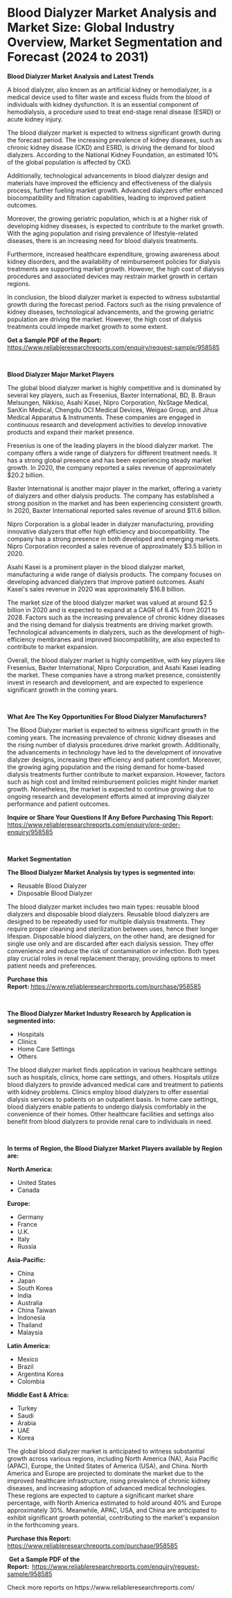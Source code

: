 <p><h1>Blood Dialyzer Market Analysis and Market Size: Global Industry Overview, Market Segmentation and Forecast (2024 to 2031)</h1></p><p><strong>Blood Dialyzer Market Analysis and Latest Trends</strong></p>
<p><p>A blood dialyzer, also known as an artificial kidney or hemodialyzer, is a medical device used to filter waste and excess fluids from the blood of individuals with kidney dysfunction. It is an essential component of hemodialysis, a procedure used to treat end-stage renal disease (ESRD) or acute kidney injury.</p><p>The blood dialyzer market is expected to witness significant growth during the forecast period. The increasing prevalence of kidney diseases, such as chronic kidney disease (CKD) and ESRD, is driving the demand for blood dialyzers. According to the National Kidney Foundation, an estimated 10% of the global population is affected by CKD.</p><p>Additionally, technological advancements in blood dialyzer design and materials have improved the efficiency and effectiveness of the dialysis process, further fueling market growth. Advanced dialyzers offer enhanced biocompatibility and filtration capabilities, leading to improved patient outcomes.</p><p>Moreover, the growing geriatric population, which is at a higher risk of developing kidney diseases, is expected to contribute to the market growth. With the aging population and rising prevalence of lifestyle-related diseases, there is an increasing need for blood dialysis treatments.</p><p>Furthermore, increased healthcare expenditure, growing awareness about kidney disorders, and the availability of reimbursement policies for dialysis treatments are supporting market growth. However, the high cost of dialysis procedures and associated devices may restrain market growth in certain regions.</p><p>In conclusion, the blood dialyzer market is expected to witness substantial growth during the forecast period. Factors such as the rising prevalence of kidney diseases, technological advancements, and the growing geriatric population are driving the market. However, the high cost of dialysis treatments could impede market growth to some extent.</p></p>
<p><strong>Get a Sample PDF of the Report:&nbsp;</strong> <a href="https://www.reliableresearchreports.com/enquiry/request-sample/958585">https://www.reliableresearchreports.com/enquiry/request-sample/958585</a></p>
<p>&nbsp;</p>
<p><strong>Blood Dialyzer Major Market Players</strong></p>
<p><p>The global blood dialyzer market is highly competitive and is dominated by several key players, such as Fresenius, Baxter International, BD, B. Braun Melsungen, Nikkiso, Asahi Kasei, Nipro Corporation, NxStage Medical, SanXin Medical, Chengdu OCI Medical Devices, Weigao Group, and Jihua Medical Apparatus & Instruments. These companies are engaged in continuous research and development activities to develop innovative products and expand their market presence.</p><p>Fresenius is one of the leading players in the blood dialyzer market. The company offers a wide range of dialyzers for different treatment needs. It has a strong global presence and has been experiencing steady market growth. In 2020, the company reported a sales revenue of approximately $20.2 billion.</p><p>Baxter International is another major player in the market, offering a variety of dialyzers and other dialysis products. The company has established a strong position in the market and has been experiencing consistent growth. In 2020, Baxter International reported sales revenue of around $11.6 billion.</p><p>Nipro Corporation is a global leader in dialyzer manufacturing, providing innovative dialyzers that offer high efficiency and biocompatibility. The company has a strong presence in both developed and emerging markets. Nipro Corporation recorded a sales revenue of approximately $3.5 billion in 2020.</p><p>Asahi Kasei is a prominent player in the blood dialyzer market, manufacturing a wide range of dialysis products. The company focuses on developing advanced dialyzers that improve patient outcomes. Asahi Kasei's sales revenue in 2020 was approximately $16.8 billion.</p><p>The market size of the blood dialyzer market was valued at around $2.5 billion in 2020 and is expected to expand at a CAGR of 6.4% from 2021 to 2028. Factors such as the increasing prevalence of chronic kidney diseases and the rising demand for dialysis treatments are driving market growth. Technological advancements in dialyzers, such as the development of high-efficiency membranes and improved biocompatibility, are also expected to contribute to market expansion.</p><p>Overall, the blood dialyzer market is highly competitive, with key players like Fresenius, Baxter International, Nipro Corporation, and Asahi Kasei leading the market. These companies have a strong market presence, consistently invest in research and development, and are expected to experience significant growth in the coming years.</p></p>
<p>&nbsp;</p>
<p><strong>What Are The Key Opportunities For Blood Dialyzer Manufacturers?</strong></p>
<p><p>The Blood Dialyzer market is expected to witness significant growth in the coming years. The increasing prevalence of chronic kidney diseases and the rising number of dialysis procedures drive market growth. Additionally, the advancements in technology have led to the development of innovative dialyzer designs, increasing their efficiency and patient comfort. Moreover, the growing aging population and the rising demand for home-based dialysis treatments further contribute to market expansion. However, factors such as high cost and limited reimbursement policies might hinder market growth. Nonetheless, the market is expected to continue growing due to ongoing research and development efforts aimed at improving dialyzer performance and patient outcomes.</p></p>
<p><strong>Inquire or Share Your Questions If Any Before Purchasing This Report:</strong> <a href="https://www.reliableresearchreports.com/enquiry/pre-order-enquiry/958585">https://www.reliableresearchreports.com/enquiry/pre-order-enquiry/958585</a></p>
<p>&nbsp;</p>
<p><strong>Market Segmentation</strong></p>
<p><strong>The Blood Dialyzer Market Analysis by types is segmented into:</strong></p>
<p><ul><li>Reusable Blood Dialyzer</li><li>Disposable Blood Dialyzer</li></ul></p>
<p><p>The blood dialyzer market includes two main types: reusable blood dialyzers and disposable blood dialyzers. Reusable blood dialyzers are designed to be repeatedly used for multiple dialysis treatments. They require proper cleaning and sterilization between uses, hence their longer lifespan. Disposable blood dialyzers, on the other hand, are designed for single use only and are discarded after each dialysis session. They offer convenience and reduce the risk of contamination or infection. Both types play crucial roles in renal replacement therapy, providing options to meet patient needs and preferences.</p></p>
<p><strong>Purchase this Report:&nbsp;</strong><a href="https://www.reliableresearchreports.com/purchase/958585">https://www.reliableresearchreports.com/purchase/958585</a></p>
<p>&nbsp;</p>
<p><strong>The Blood Dialyzer Market Industry Research by Application is segmented into:</strong></p>
<p><ul><li>Hospitals</li><li>Clinics</li><li>Home Care Settings</li><li>Others</li></ul></p>
<p><p>The blood dialyzer market finds application in various healthcare settings such as hospitals, clinics, home care settings, and others. Hospitals utilize blood dialyzers to provide advanced medical care and treatment to patients with kidney problems. Clinics employ blood dialyzers to offer essential dialysis services to patients on an outpatient basis. In home care settings, blood dialyzers enable patients to undergo dialysis comfortably in the convenience of their homes. Other healthcare facilities and settings also benefit from blood dialyzers to provide renal care to individuals in need.</p></p>
<p>&nbsp;</p>
<p><strong>In terms of Region, the Blood Dialyzer Market Players available by Region are:</strong></p>
<p>
    <p> <strong> North America: </strong>
        <ul>
            <li>United States</li>
            <li>Canada</li>
        </ul>
        </p> 
    <p> <strong> Europe: </strong>
        <ul>
            <li>Germany</li>
            <li>France</li>
            <li>U.K.</li>
            <li>Italy</li>
            <li>Russia</li>
        </ul>
        </p> 
    <p> <strong> Asia-Pacific: </strong>
        <ul>
            <li>China</li>
            <li>Japan</li>
            <li>South Korea</li>
            <li>India</li>
            <li>Australia</li>
            <li>China Taiwan</li>
            <li>Indonesia</li>
            <li>Thailand</li>
            <li>Malaysia</li>
        </ul>
        </p> 
    <p> <strong> Latin America: </strong>
        <ul>
            <li>Mexico</li>
            <li>Brazil</li>
            <li>Argentina Korea</li>
            <li>Colombia</li>
        </ul>
        </p> 
    <p> <strong> Middle East & Africa: </strong>
        <ul>
            <li>Turkey</li>
            <li>Saudi</li>
            <li>Arabia</li>
            <li>UAE</li>
            <li>Korea</li>
        </ul>
    </p>
    </p>
<p><p>The global blood dialyzer market is anticipated to witness substantial growth across various regions, including North America (NA), Asia Pacific (APAC), Europe, the United States of America (USA), and China. North America and Europe are projected to dominate the market due to the improved healthcare infrastructure, rising prevalence of chronic kidney diseases, and increasing adoption of advanced medical technologies. These regions are expected to capture a significant market share percentage, with North America estimated to hold around 40% and Europe approximately 30%. Meanwhile, APAC, USA, and China are anticipated to exhibit significant growth potential, contributing to the market's expansion in the forthcoming years.</p></p>
<p><strong>Purchase this Report: </strong><a href="https://www.reliableresearchreports.com/purchase/958585">https://www.reliableresearchreports.com/purchase/958585</a></p>
<p>&nbsp;<strong>Get a Sample PDF of the Report:&nbsp;&nbsp;</strong><a href="https://www.reliableresearchreports.com/enquiry/request-sample/958585">https://www.reliableresearchreports.com/enquiry/request-sample/958585</a></p>
<p><strong></strong></p>
<p>Check more reports on https://www.reliableresearchreports.com/</p>